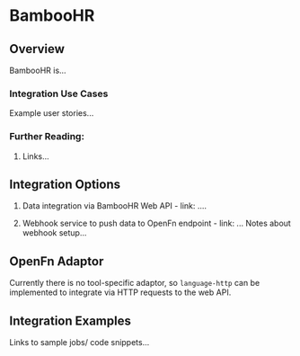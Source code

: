 # BambooHR
<!---Tool docs are (1) to ensure all OpenFn can more quickly and easily integrate with common tools, and (2) to educate any OpenFn user/the wider sector.---> 
## Overview
BambooHR is...

### Integration Use Cases
Example user stories...

### Further Reading:
1. Links...

## Integration Options
1. Data integration via BambooHR Web API - link: ....

2. Webhook service to push data to OpenFn endpoint - link: ...
Notes about webhook setup...


## OpenFn Adaptor
Currently there is no tool-specific adaptor, so `language-http` can be implemented to integrate via HTTP requests to the web API. 

## Integration Examples 
Links to sample jobs/ code snippets...
